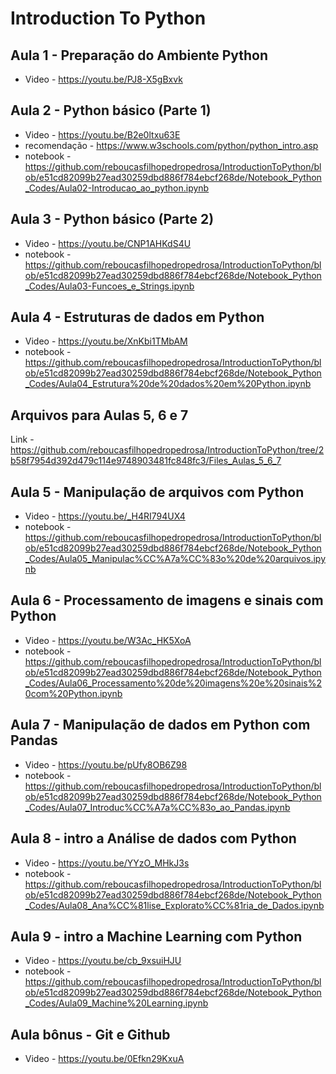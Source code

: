 # Introduction To Python

## Aula 1 - Preparação do Ambiente Python
- Video - https://youtu.be/PJ8-X5gBxvk

## Aula 2 - Python básico (Parte 1)
- Video - https://youtu.be/B2e0ltxu63E
- recomendação - https://www.w3schools.com/python/python_intro.asp
- notebook -   https://github.com/reboucasfilhopedropedrosa/IntroductionToPython/blob/e51cd82099b27ead30259dbd886f784ebcf268de/Notebook_Python_Codes/Aula02-Introducao_ao_python.ipynb

## Aula 3 - Python básico (Parte 2)
- Video - https://youtu.be/CNP1AHKdS4U
- notebook - https://github.com/reboucasfilhopedropedrosa/IntroductionToPython/blob/e51cd82099b27ead30259dbd886f784ebcf268de/Notebook_Python_Codes/Aula03-Funcoes_e_Strings.ipynb

## Aula 4 - Estruturas de dados em Python
- Video - https://youtu.be/XnKbi1TMbAM
- notebook - https://github.com/reboucasfilhopedropedrosa/IntroductionToPython/blob/e51cd82099b27ead30259dbd886f784ebcf268de/Notebook_Python_Codes/Aula04_Estrutura%20de%20dados%20em%20Python.ipynb

## Arquivos para Aulas 5, 6 e 7
Link - https://github.com/reboucasfilhopedropedrosa/IntroductionToPython/tree/2b58f7954d392d479c114e9748903481fc848fc3/Files_Aulas_5_6_7

## Aula 5 - Manipulação de arquivos com Python
- Video - https://youtu.be/_H4RI794UX4
- notebook - https://github.com/reboucasfilhopedropedrosa/IntroductionToPython/blob/e51cd82099b27ead30259dbd886f784ebcf268de/Notebook_Python_Codes/Aula05_Manipulac%CC%A7a%CC%83o%20de%20arquivos.ipynb

## Aula 6 - Processamento de imagens e sinais com Python
- Video - https://youtu.be/W3Ac_HK5XoA
- notebook - https://github.com/reboucasfilhopedropedrosa/IntroductionToPython/blob/e51cd82099b27ead30259dbd886f784ebcf268de/Notebook_Python_Codes/Aula06_Processamento%20de%20imagens%20e%20sinais%20com%20Python.ipynb

## Aula 7 - Manipulação de dados em Python com Pandas
- Video - https://youtu.be/pUfy8OB6Z98
- notebook - https://github.com/reboucasfilhopedropedrosa/IntroductionToPython/blob/e51cd82099b27ead30259dbd886f784ebcf268de/Notebook_Python_Codes/Aula07_Introduc%CC%A7a%CC%83o_ao_Pandas.ipynb

## Aula 8 - intro a Análise de dados com Python
- Video - https://youtu.be/YYzO_MHkJ3s
- notebook - https://github.com/reboucasfilhopedropedrosa/IntroductionToPython/blob/e51cd82099b27ead30259dbd886f784ebcf268de/Notebook_Python_Codes/Aula08_Ana%CC%81lise_Explorato%CC%81ria_de_Dados.ipynb

## Aula 9 - intro a Machine Learning com Python
- Video - https://youtu.be/cb_9xsuiHJU
- notebook - https://github.com/reboucasfilhopedropedrosa/IntroductionToPython/blob/e51cd82099b27ead30259dbd886f784ebcf268de/Notebook_Python_Codes/Aula09_Machine%20Learning.ipynb

## Aula bônus - Git e Github
- Video - https://youtu.be/0Efkn29KxuA
